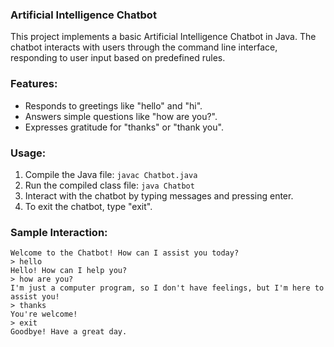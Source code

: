 
### Artificial Intelligence Chatbot

This project implements a basic Artificial Intelligence Chatbot in Java. The chatbot interacts with users through the command line interface, responding to user input based on predefined rules.

### Features:

- Responds to greetings like "hello" and "hi".
- Answers simple questions like "how are you?".
- Expresses gratitude for "thanks" or "thank you".

### Usage:

1. Compile the Java file: `javac Chatbot.java`
2. Run the compiled class file: `java Chatbot`
3. Interact with the chatbot by typing messages and pressing enter.
4. To exit the chatbot, type "exit".

### Sample Interaction:

```
Welcome to the Chatbot! How can I assist you today?
> hello
Hello! How can I help you?
> how are you?
I'm just a computer program, so I don't have feelings, but I'm here to assist you!
> thanks
You're welcome!
> exit
Goodbye! Have a great day.

```

